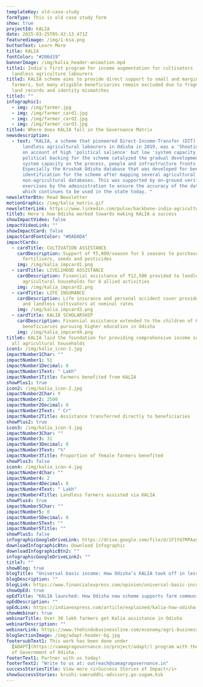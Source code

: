 ```yaml
---
templateKey: old-case-study
formType: This is old case study form
show: true
projectId: KALIA
date: 2025-03-25T05:42:13.471Z
featuredimage: /img/1-ksa.png
buttonText: Learn More
title: KALIA
fontColor: "#206d19"
bannerImage: /img/kalia_header-animation.mp4
title1: India's first program for income augmentation for cultivators  and
  landless agriculture labourers
title2: KALIA scheme aims to provide direct support to small and marginal
  farmers, but many eligible beneficiaries remain excluded due to fragmented
  land records and identity mismatches
title3: ""
infographic1:
  - img: /img/farmer.jpg
  - img: /img/farmer_card1.jpg
  - img: /img/farmer_card2.jpg
  - img: /img/farmer_card3.jpg
title4: Where does KALIA fall in the Governance Matrix
newsdescription:
  - text: "KALIA, a scheme that pioneered Direct-Income-Transfer (DIT) to the
      landless agricultural labourers in Odisha in 2019, was a 'Shooting Star'
      on account of high 'political salience' but low 'system capacity'. High
      political backing for the scheme catalyzed the gradual development of
      system capacity on the process, people and infrastructure fronts.
      Especially the Krushak Odisha database that was developed for beneficiary
      identification for the scheme after mapping several agricultural and
      non-agricultural databases. This was supported by on-ground verification
      exercises by the administration to ensure the accuracy of the database,
      which continues to be used in the state today. "
newsletterBtn: Read Newsletter
motionGraphic: /img/kalia_matrix.gif
newsletterLink: https://www.linkedin.com/pulse/backbone-india-agriculture-farmers-samagra-transforming-governance-nurac/?trackingId=YgZCXXbkT5WAN9%2FkqmiEow%3D%3D
title5: Here's how Odisha worked towards making KALIA a success
showImpactVideo: false
impactVideoLink: ""
showImpactCard: false
impactCardFontColor: "#DADADA"
impactCards:
  - cardTitle: CULTIVATION ASSISTANCE
    cardDescription: Support of ₹5,000/season for 5 seasons to purchase inputs like
      fertilisers, seeds and pesticides
    img: /img/kalia_impcard1.png
  - cardTitle: LIVELIHOOD ASSISTANCE
    cardDescription: Financial assistance of ₹12,500 provided to landless
      agricultural households for 8 allied activities
    img: /img/kalia_impcard2.png
  - cardTitle: LIFE INSURANCE
    cardDescription: Life insurance and personal accident cover provided to landed
      and landless cultivators at nominal rates
    img: /img/kalia_impcard3.png
  - cardTitle: KALIA SCHOLARSHIP
    cardDescription: Financial assistance extended to the children of KALIA
      beneficiaries pursuing higher education in Odisha
    img: /img/kalia_impcard4.png
title6: KALIA laid the foundation for providing comprehensive income support to
  all agricultural households
icon1: /img/kalia_icon-1.jpg
impactNumber1Char: ""
impactNumber1: 51
impactNumber1Decimal: 0
impactNumber1Text: " Lakh"
impactNumber1Title: Farmers benefited from KALIA
showPlus1: true
icon2: /img/kalia_icon-2.jpg
impactNumber2Char: ₹
impactNumber2: 2500
impactNumber2Decimal: 0
impactNumber2Text: " Cr"
impactNumber2Title: Assistance transferred directly to beneficiaries
showPlus2: true
icon3: /img/kalia_icon-3.jpg
impactNumber3Char: ""
impactNumber3: 31
impactNumber3Decimal: 0
impactNumber3Text: "%"
impactNumber3Title: Proportion of female farmers benefited
showPlus3: false
icon4: /img/kalia_icon-4.jpg
impactNumber4Char: ""
impactNumber4: 2
impactNumber4Decimal: 0
impactNumber4Text: " Lakh"
impactNumber4Title: Landless farmers assisted via KALIA
showPlus4: true
impactNumber5Char: ""
impactNumber5: 0
impactNumber5Decimal: 0
impactNumber5Text: ""
impactNumber5Title: ""
showPlus5: false
infographicGoogleDriveLink: https://drive.google.com/file/d/1F1Yd7MPAayf-AMdr77rC8jIBsE6cylss/view?usp=share_link
downloadInfographicBtn: Download Infographic
downloadInfographicBtn2: ""
infographicGoogleDriveLink2: ""
title7: ""
showBlog: true
blogTitle: "Universal basic income: How Odisha’s KALIA took off in less than 6 weeks"
blogDescription: ""
blogLink: https://www.financialexpress.com/opinion/universal-basic-income-how-odishas-kalia-took-off-in-less-than-6-weeks/1494994/
showOpEd: true
opEdTitle: "KALIA launched: How Odisha new scheme supports farm community with payments"
opEdDescription: ""
opEdLink: https://indianexpress.com/article/explained/kalia-how-odisha-new-scheme-supports-farm-community-with-payments-5540259/
showWebinar: true
webinarTitle: Over 30 lakh farmers get Kalia assistance in Odisha
webinarDescription: ""
webinarLink: https://www.thehindubusinessline.com/economy/agri-business/over-30-lakh-farmers-get-kalia-assistance-in-odisha/article26342810.ece
blogSectionImage: /img/adapt-header-bg.jpg
footersubText1: T﻿his work has been done under
  [ADAPT](https://samagragovernance.in/project/adapt/) program with the support
  of Government of Odisha.
footerText1: Partner with us today!
footerText2: "Write to us at: outreach@samagragovernance.in"
successStoriesTitle: View more <i>Success Stories of Impact</i>
showSuccessStories: krushi-samruddhi-advisory,go-sugam,ksk
---
```

